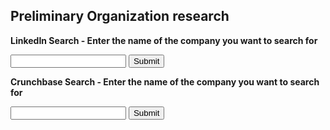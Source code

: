 ## Preliminary Organization research

<html>
<body>

<p><b>LinkedIn Search - Enter the name of the company you want to search for</b></p>

<form action="https://www.linkedin.com/vsearch/p">
	<input name="keywords">
	<input type="submit">
</form>

<p><b>Crunchbase Search - Enter the name of the company you want to search for</b></p>

<form action="https://www.crunchbase.com/app/search">
	<input name="q">
	<input type="submit">
</form>


</body>
</html>
